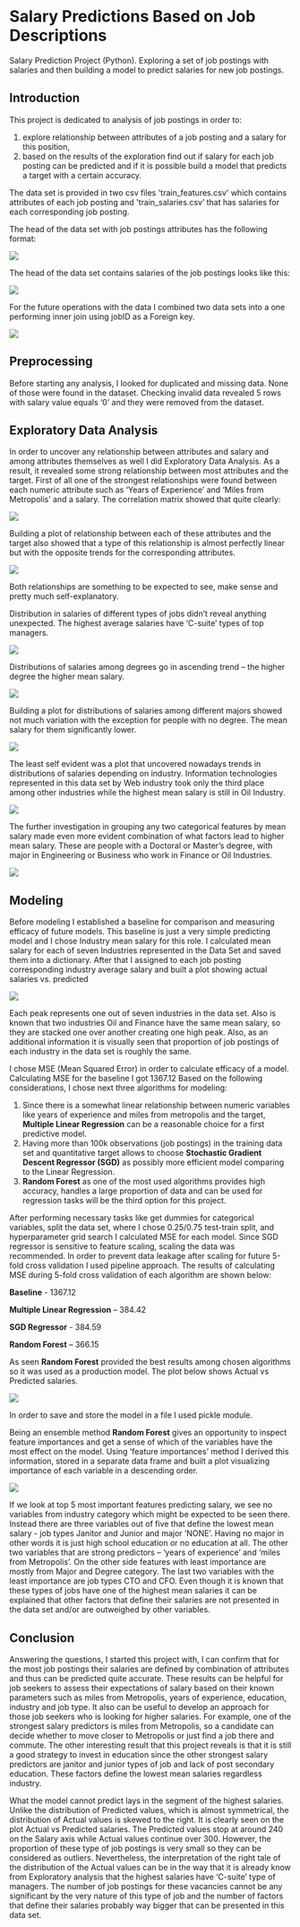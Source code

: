 # Salary Predictions Based on Job Descriptions
Salary Prediction Project (Python).
Exploring a set of job postings with salaries and then building a model to predict salaries for new job postings.
## Introduction
This project is dedicated to analysis of job postings in order to:
1.	explore relationship between attributes of a job posting and a salary for this position,
2.	based on the results of the exploration find out if salary for each job posting can be predicted and if it is possible build a model that predicts a target with a certain accuracy.

The data set is provided in two csv files 'train_features.csv' which contains attributes of each job posting and 'train_salaries.csv’ that has salaries for each corresponding job posting.

The head of the data set with job postings attributes has the following format:

![](https://github.com/RomanTop/salarypredictionportfolio/blob/master/pictures/Features_Table.png)

The head of the data set contains salaries of the job postings looks like this:

![](https://github.com/RomanTop/salarypredictionportfolio/blob/master/pictures/Salary_Table.png)

For the future operations with the data I combined two data sets into a one performing inner join using jobID as a Foreign key.

![](https://github.com/RomanTop/salarypredictionportfolio/blob/master/pictures/Head_of_df.png)

## Preprocessing

Before starting any analysis, I looked for duplicated and missing data. None of those were found in the dataset. Checking invalid data revealed 5 rows with salary value equals ‘0’ and they were removed from the dataset.

## Exploratory Data Analysis

In order to uncover any relationship between attributes and salary and among attributes themselves as well I did Exploratory Data Analysis. As a result, it revealed some strong relationship between most attributes and the target.
First of all one of the strongest relationships were found between each numeric attribute such as ‘Years of Experience’ and ‘Miles from Metropolis’ and a salary. The correlation matrix showed that quite clearly:

![](https://github.com/RomanTop/salarypredictionportfolio/blob/master/pictures/Correlation_matrix.png)

Building a plot of relationship between each of these attributes and the target also showed that a type of this relationship is almost perfectly linear but with the opposite trends for the corresponding attributes.

![](https://github.com/RomanTop/salarypredictionportfolio/blob/master/pictures/Miles_Yearspng_Page1.png)

Both relationships are something to be expected to see, make sense and pretty much self-explanatory.

Distribution in salaries of different types of jobs didn’t reveal anything unexpected. The highest average salaries have ‘C-suite’ types of top managers.

![](https://github.com/RomanTop/salarypredictionportfolio/blob/master/pictures/Job_type.png)

Distributions of salaries among degrees go in ascending trend – the higher degree the higher mean salary.

![](https://github.com/RomanTop/salarypredictionportfolio/blob/master/pictures/Degree.png)

Building a plot for distributions of salaries among different majors showed not much variation with the exception for people with no degree. The mean salary for them significantly lower.

![](https://github.com/RomanTop/salarypredictionportfolio/blob/master/pictures/Major.png)

The least self evident was a plot that uncovered nowadays trends in distributions of salaries depending on industry. Information technologies represented in this data set by Web industry took only the third place among other industries while the highest mean salary is still in Oil Industry.

![](https://github.com/RomanTop/salarypredictionportfolio/blob/master/pictures/Industry.png)

The further investigation in grouping any two categorical features by mean salary made even more evident combination of what factors lead to higher mean salary. These are people with a Doctoral or Master’s degree, with major in Engineering or Business who work in Finance or Oil Industries.

![](https://github.com/RomanTop/salarypredictionportfolio/blob/master/pictures/Heat_mapspng_Page1.png)
## Modeling

Before modeling I established a baseline for comparison and measuring efficacy of future models. This baseline is just a very simple predicting model and I chose Industry mean salary for this role. I calculated mean salary for each of seven Industries represented in the Data Set and saved them into a dictionary. After that I assigned to each job posting corresponding industry average salary and built a plot showing actual salaries vs. predicted

![](https://github.com/RomanTop/salarypredictionportfolio/blob/master/pictures/Baseline_model-plot.png)

Each peak represents one out of seven industries in the data set. Also is known that two industries Oil and Finance have the same mean salary, so they are stacked one over another creating one high peak. Also, as an additional information it is visually seen that proportion of job postings of each industry in the data set is roughly the same.

I chose MSE (Mean Squared Error) in order to calculate efficacy of a model. Calculating MSE for the baseline I got 1367.12 
Based on the following considerations, I chose next three algorithms for modeling:

1.	Since there is a somewhat linear relationship between numeric variables like years of experience and miles from metropolis and the target, __Multiple Linear Regression__ can be a reasonable choice for a first predictive model.
2.	Having more than 100k observations (job postings) in the training data set and quantitative target allows to choose __Stochastic Gradient Descent Regressor (SGD)__ as possibly more efficient model comparing to the Linear Regression.
3.	__Random Forest__ as one of the most used algorithms provides high accuracy, handles a large proportion of data and can be used for regression tasks will be the third option for this project.

After performing necessary tasks like get dummies for categorical variables, split the data set, where I chose 0.25/0.75 test-train split, and hyperparameter grid search I calculated MSE for each model. Since SGD regressor is sensitive to feature scaling, scaling the data was recommended. In order to prevent data leakage after scaling for future 5-fold cross validation I used pipeline approach.
The results of calculating MSE during 5-fold cross validation of each algorithm are shown below:

__Baseline__ - 1367.12

__Multiple Linear Regression__ – 384.42

__SGD Regressor__ - 384.59

__Random Forest__ – 366.15

As seen __Random Forest__ provided the best results among chosen algorithms so it was used as a production model. The plot below shows Actual vs Predicted salaries.

![](https://github.com/RomanTop/salarypredictionportfolio/blob/master/pictures/Actual_vs_Predicted.png)

In order to save and store the model in a file I used pickle module.

Being an ensemble method __Random Forest__ gives an opportunity to inspect feature importances and get a sense of which of the variables have the most effect on the model. Using ‘feature importances’ method I derived this information, stored in a separate data frame and built a plot visualizing importance of each variable in a descending order.

![](https://github.com/RomanTop/salarypredictionportfolio/blob/master/pictures/Feature_Importances_plot.png)

If we look at top 5 most important features predicting salary, we see no variables from industry category which might be expected to be seen there. Instead there are three variables out of five that define the lowest mean salary - job types Janitor and Junior and major ‘NONE’. Having no major in other words it is just high school education or no education at all. The other two variables that are strong predictors – ‘years of experience’ and ‘miles from Metropolis’. On the other side features with least importance are mostly from Major and Degree category. The last two variables with the least importance are job types CTO and CFO. Even though it is known that these types of jobs have one of the highest mean salaries it can be explained that other factors that define their salaries are not presented in the data set and/or are outweighed by other variables.

## Conclusion
Answering the questions, I started this project with, I can confirm that for the most job postings their salaries are defined by combination of attributes and thus can be predicted quite accurate. These results can be helpful for job seekers to assess their expectations of salary based on their known parameters such as miles from Metropolis, years of experience, education, industry and job type. It also can be useful to develop an approach for those job seekers who is looking for higher salaries. For example, one of the strongest salary predictors is miles from Metropolis, so a candidate can decide whether to move closer to Metropolis or just find a job there and commute. The other interesting result that this project reveals is that it is still a good strategy to invest in education since the other strongest salary predictors are janitor and junior types of job and lack of post secondary education. These factors define the lowest mean salaries regardless industry.

What the model cannot predict lays in the segment of the highest salaries. Unlike the distribution of Predicted values, which is almost symmetrical, the distribution of Actual values is skewed to the right. It is clearly seen on the plot Actual vs Predicted salaries. The Predicted values stop at around 240 on the Salary axis while Actual values continue over 300. However, the proportion of these type of job postings is very small so they can be considered as outliers. Nevertheless, the interpretation of the right tale of the distribution of the Actual values can be in the way that it is already know from Exploratory analysis that the highest salaries have ‘C-suite’ type of managers. The number of job postings for these vacancies cannot be any significant by the very nature of this type of job and the number of factors that define their salaries probably way bigger that can be presented in this data set.
